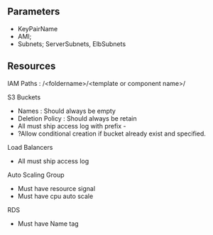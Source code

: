 ## Parameters

- KeyPairName  
- AMI;
- Subnets; ServerSubnets, ElbSubnets


## Resources

IAM Paths : /\<foldername>/\<template or component name>/

S3 Buckets
  - Names : Should always be empty
  - Deletion Policy : Should always be retain
  - All must ship access log with prefix <stack name>-<bucket logical name>
  - ?Allow conditional creation if bucket already exist and specified.

Load Balancers
  - All must ship access log

Auto Scaling Group
  - Must have resource signal
  - Must have cpu auto scale

RDS
  - Must have Name tag